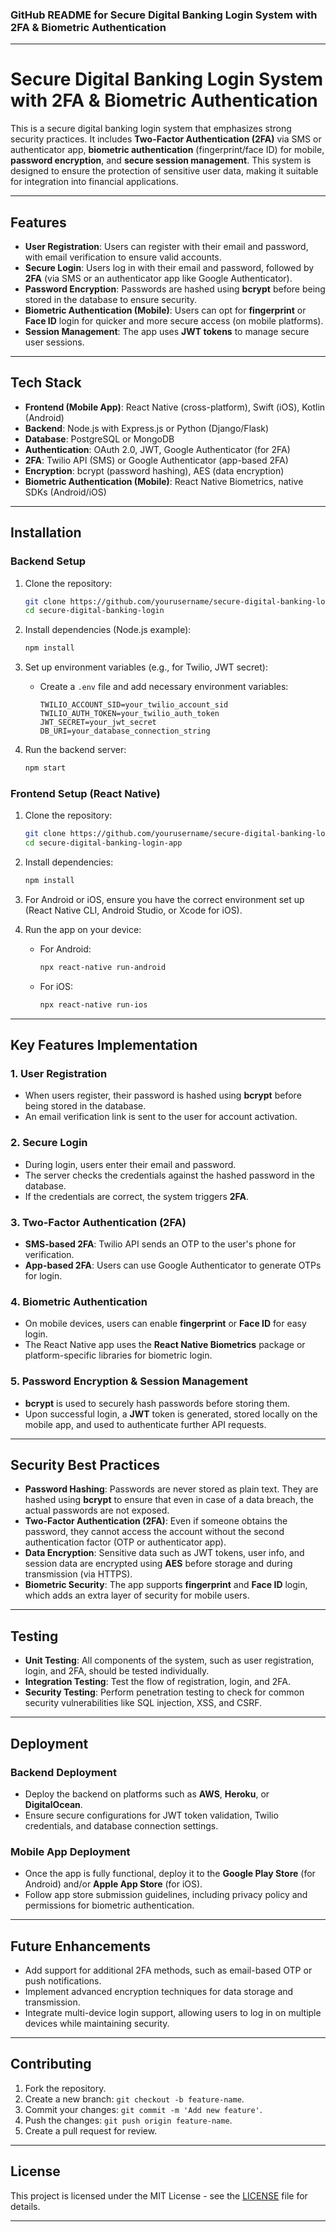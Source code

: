 ### **GitHub README for Secure Digital Banking Login System with 2FA & Biometric Authentication**

---

# **Secure Digital Banking Login System with 2FA & Biometric Authentication**

This is a secure digital banking login system that emphasizes strong security practices. It includes **Two-Factor Authentication (2FA)** via SMS or authenticator app, **biometric authentication** (fingerprint/face ID) for mobile, **password encryption**, and **secure session management**. This system is designed to ensure the protection of sensitive user data, making it suitable for integration into financial applications.

---

## **Features**
- **User Registration**: Users can register with their email and password, with email verification to ensure valid accounts.
- **Secure Login**: Users log in with their email and password, followed by **2FA** (via SMS or an authenticator app like Google Authenticator).
- **Password Encryption**: Passwords are hashed using **bcrypt** before being stored in the database to ensure security.
- **Biometric Authentication (Mobile)**: Users can opt for **fingerprint** or **Face ID** login for quicker and more secure access (on mobile platforms).
- **Session Management**: The app uses **JWT tokens** to manage secure user sessions.

---

## **Tech Stack**
- **Frontend (Mobile App)**: React Native (cross-platform), Swift (iOS), Kotlin (Android)
- **Backend**: Node.js with Express.js or Python (Django/Flask)
- **Database**: PostgreSQL or MongoDB
- **Authentication**: OAuth 2.0, JWT, Google Authenticator (for 2FA)
- **2FA**: Twilio API (SMS) or Google Authenticator (app-based 2FA)
- **Encryption**: bcrypt (password hashing), AES (data encryption)
- **Biometric Authentication (Mobile)**: React Native Biometrics, native SDKs (Android/iOS)

---

## **Installation**

### **Backend Setup**
1. Clone the repository:
   ```bash
   git clone https://github.com/yourusername/secure-digital-banking-login.git
   cd secure-digital-banking-login
   ```

2. Install dependencies (Node.js example):
   ```bash
   npm install
   ```

3. Set up environment variables (e.g., for Twilio, JWT secret):
   - Create a `.env` file and add necessary environment variables:
     ```
     TWILIO_ACCOUNT_SID=your_twilio_account_sid
     TWILIO_AUTH_TOKEN=your_twilio_auth_token
     JWT_SECRET=your_jwt_secret
     DB_URI=your_database_connection_string
     ```

4. Run the backend server:
   ```bash
   npm start
   ```

### **Frontend Setup (React Native)**
1. Clone the repository:
   ```bash
   git clone https://github.com/yourusername/secure-digital-banking-login-app.git
   cd secure-digital-banking-login-app
   ```

2. Install dependencies:
   ```bash
   npm install
   ```

3. For Android or iOS, ensure you have the correct environment set up (React Native CLI, Android Studio, or Xcode for iOS).

4. Run the app on your device:
   - For Android:
     ```bash
     npx react-native run-android
     ```
   - For iOS:
     ```bash
     npx react-native run-ios
     ```

---

## **Key Features Implementation**

### **1. User Registration**
- When users register, their password is hashed using **bcrypt** before being stored in the database.
- An email verification link is sent to the user for account activation.

### **2. Secure Login**
- During login, users enter their email and password.
- The server checks the credentials against the hashed password in the database.
- If the credentials are correct, the system triggers **2FA**.

### **3. Two-Factor Authentication (2FA)**
- **SMS-based 2FA**: Twilio API sends an OTP to the user's phone for verification.
- **App-based 2FA**: Users can use Google Authenticator to generate OTPs for login.

### **4. Biometric Authentication**
- On mobile devices, users can enable **fingerprint** or **Face ID** for easy login.
- The React Native app uses the **React Native Biometrics** package or platform-specific libraries for biometric login.

### **5. Password Encryption & Session Management**
- **bcrypt** is used to securely hash passwords before storing them.
- Upon successful login, a **JWT** token is generated, stored locally on the mobile app, and used to authenticate further API requests.

---

## **Security Best Practices**
- **Password Hashing**: Passwords are never stored as plain text. They are hashed using **bcrypt** to ensure that even in case of a data breach, the actual passwords are not exposed.
- **Two-Factor Authentication (2FA)**: Even if someone obtains the password, they cannot access the account without the second authentication factor (OTP or authenticator app).
- **Data Encryption**: Sensitive data such as JWT tokens, user info, and session data are encrypted using **AES** before storage and during transmission (via HTTPS).
- **Biometric Security**: The app supports **fingerprint** and **Face ID** login, which adds an extra layer of security for mobile users.

---

## **Testing**
- **Unit Testing**: All components of the system, such as user registration, login, and 2FA, should be tested individually.
- **Integration Testing**: Test the flow of registration, login, and 2FA.
- **Security Testing**: Perform penetration testing to check for common security vulnerabilities like SQL injection, XSS, and CSRF.

---

## **Deployment**

### **Backend Deployment**
- Deploy the backend on platforms such as **AWS**, **Heroku**, or **DigitalOcean**.
- Ensure secure configurations for JWT token validation, Twilio credentials, and database connection settings.

### **Mobile App Deployment**
- Once the app is fully functional, deploy it to the **Google Play Store** (for Android) and/or **Apple App Store** (for iOS).
- Follow app store submission guidelines, including privacy policy and permissions for biometric authentication.

---

## **Future Enhancements**
- Add support for additional 2FA methods, such as email-based OTP or push notifications.
- Implement advanced encryption techniques for data storage and transmission.
- Integrate multi-device login support, allowing users to log in on multiple devices while maintaining security.

---

## **Contributing**
1. Fork the repository.
2. Create a new branch: `git checkout -b feature-name`.
3. Commit your changes: `git commit -m 'Add new feature'`.
4. Push the changes: `git push origin feature-name`.
5. Create a pull request for review.

---

## **License**
This project is licensed under the MIT License - see the [LICENSE](LICENSE) file for details.

---

